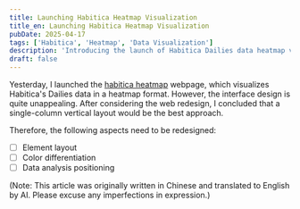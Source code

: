 ```yaml
---
title: Launching Habitica Heatmap Visualization
title_en: Launching Habitica Heatmap Visualization
pubDate: 2025-04-17
tags: ['Habitica', 'Heatmap', 'Data Visualization']
description: 'Introducing the launch of Habitica Dailies data heatmap visualization project, discussing interface design optimization including element layout, color differentiation, and data analysis positioning.'
draft: false
---
```




Yesterday, I launched the [habitica heatmap](https://routine.nanjiang.online/) webpage, which visualizes Habitica's Dailies data in a heatmap format.
However, the interface design is quite unappealing. After considering the web redesign, I concluded that a single-column vertical layout would be the best approach.

Therefore, the following aspects need to be redesigned:
- [ ] Element layout
- [ ] Color differentiation
- [ ] Data analysis positioning

(Note: This article was originally written in Chinese and translated to English by AI. Please excuse any imperfections in expression.)
